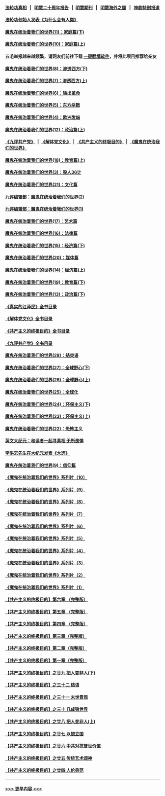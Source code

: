 #### [法轮功真相](https://github.com/gfw-breaker/truth/blob/master/README.md?t=0) &nbsp;&nbsp;|&nbsp;&nbsp; [明慧二十周年报告](https://github.com/gfw-breaker/mh-reports/blob/master/README.md?t=0) &nbsp;&nbsp;|&nbsp;&nbsp;[明慧期刊](https://github.com/gfw-breaker/mh-qikan) &nbsp;&nbsp;|&nbsp;&nbsp; [明慧海外之窗](https://github.com/gfw-breaker/mh-news/blob/master/README.md?t=0) &nbsp;&nbsp;|&nbsp;&nbsp; [神韵特别报道](https://github.com/gfw-breaker/mh-news/blob/master/shenyun.md?t=0)
#### [法轮功创始人发表《为什么会有人类》](../pages/nsc422/n13912117.md?t=03090643) 
#### [魔鬼在统治着我们的世界(11)：家庭篇(下)](../pages/nsc422/n10440961.md?t=03090643) 
#### [魔鬼在统治着我们的世界(10)：家庭篇(上)](../pages/nsc422/n10435448.md?t=03090643) 
#### 五毛举报越来越频繁，请网友们前往下载 [一键翻墙软件](https://github.com/gfw-breaker/ssr-accounts)，并将此项目推荐给亲友
#### [魔鬼在统治着我们的世界(8)：渗透西方(下)](../pages/nsc422/n10429603.md?t=03090643) 
#### [魔鬼在统治着我们的世界(7)：渗透西方(上)](../pages/nsc422/n10426013.md?t=03090643) 
#### [魔鬼在统治着我们的世界(6)：输出革命](../pages/nsc422/n10421536.md?t=03090643) 
#### [魔鬼在统治着我们的世界(5)：东方杀戮](../pages/nsc422/n10417707.md?t=03090643) 
#### [魔鬼在统治着我们的世界(4)：欧洲发端](../pages/nsc422/n10414890.md?t=03090643) 
#### [魔鬼在统治着我们的世界(12)：政治篇(上)](../pages/nsc422/n10444576.md?t=03090643) 
#### [《九评共产党》](https://github.com/begood0513/9ping.md/blob/master/README.md) &nbsp;|&nbsp; [《解体党文化》](../../../../jtdwh.md/blob/master/README.md)  &nbsp;|&nbsp; [《共产主义的终极目的》](../../../../gczydzjmd.md/blob/master/README.md) &nbsp;|&nbsp; [《魔鬼在统治我们的世界》](../../../../mgztzwmdsj.md/blob/master/README.md) 
#### [魔鬼在统治着我们的世界(18)：教育篇(上)](../pages/nsc422/n10526970.md?t=03090643) 
#### [魔鬼在统治着我们的世界(3)：毁人36计](../pages/nsc422/n10411583.md?t=03090643) 
#### [魔鬼在统治着我们的世界(21)：文化篇](../pages/nsc422/n10597706.md?t=03090643) 
#### [九评编辑部：魔鬼在统治着我们的世界(2)](../pages/nsc422/n10410036.md?t=03090643) 
#### [九评编辑部：魔鬼在统治着我们的世界(1)](../pages/nsc422/n10406825.md?t=03090643) 
#### [魔鬼在统治着我们的世界(17)：艺术篇](../pages/nsc422/n10499093.md?t=03090643) 
#### [魔鬼在统治着我们的世界(16)：法律篇](../pages/nsc422/n10485969.md?t=03090643) 
#### [魔鬼在统治着我们的世界(15)：经济篇(下)](../pages/nsc422/n10469975.md?t=03090643) 
#### [魔鬼在统治着我们的世界(20)：媒体篇](../pages/nsc422/n10586579.md?t=03090643) 
#### [魔鬼在统治着我们的世界(14)：经济篇(上)](../pages/nsc422/n10457370.md?t=03090643) 
#### [魔鬼在统治着我们的世界(19)：教育篇(下)](../pages/nsc422/n10564808.md?t=03090643) 
#### [魔鬼在统治着我们的世界(13)：政治篇(下)](../pages/nsc422/n10448270.md?t=03090643) 
#### [《真实的江泽民》全书目录](../pages/nsc422/n13721399.md?t=03090643) 
#### [《解体党文化》全书目录](../pages/nsc422/n13721157.md?t=03090643) 
#### [《共产主义的终极目的》全书目录](../pages/nsc422/n13721048.md?t=03090643) 
#### [《九评共产党》全书目录](../pages/nsc422/n13708085.md?t=03090643) 
#### [魔鬼在统治着我们的世界(28)：结束语](../pages/nsc422/n10936246.md?t=03090643) 
#### [魔鬼在统治着我们的世界(27)：全球野心(下)](../pages/nsc422/n10928319.md?t=03090643) 
#### [魔鬼在统治着我们的世界(26)：全球野心(上)](../pages/nsc422/n10900318.md?t=03090643) 
#### [魔鬼在统治着我们的世界(25)：全球化](../pages/nsc422/n10788205.md?t=03090643) 
#### [魔鬼在统治着我们的世界(24)：环保主义(下)](../pages/nsc422/n10695307.md?t=03090643) 
#### [魔鬼在统治着我们的世界(23)：环保主义(上)](../pages/nsc422/n10688613.md?t=03090643) 
#### [魔鬼在统治着我们的世界(22)：恐怖主义](../pages/nsc422/n10614727.md?t=03090643) 
#### [英文大纪元：和读者一起寻真相 无所畏惧](../pages/nsc422/n12542027.md?t=03090643) 
#### [李洪志先生在大纪元发表《大选》](../pages/nsc422/n12534746.md?t=03090643) 
#### [魔鬼在统治着我们的世界(9)：信仰篇](../pages/nsc422/n10432159.md?t=03090643) 
#### [《魔鬼在统治着我们的世界》系列片（10）](../pages/nsc422/n12292670.md?t=03090643) 
#### [《魔鬼在统治着我们的世界》系列片（9）](../pages/nsc422/n12290859.md?t=03090643) 
#### [《魔鬼在统治着我们的世界》系列片（8）](../pages/nsc422/n12287445.md?t=03090643) 
#### [《魔鬼在统治着我们的世界》系列片（7）](../pages/nsc422/n12283425.md?t=03090643) 
#### [《魔鬼在统治着我们的世界》系列片（6）](../pages/nsc422/n12282314.md?t=03090643) 
#### [《魔鬼在统治着我们的世界》系列片（5）](../pages/nsc422/n12281419.md?t=03090643) 
#### [《魔鬼在统治着我们的世界》系列片（4）](../pages/nsc422/n12274024.md?t=03090643) 
#### [《魔鬼在统治着我们的世界》系列片（3）](../pages/nsc422/n12271322.md?t=03090643) 
#### [《魔鬼在统治着我们的世界》系列片（2）](../pages/nsc422/n12269049.md?t=03090643) 
#### [《魔鬼在统治着我们的世界》系列片（1）](../pages/nsc422/n12267575.md?t=03090643) 
#### [【共产主义的终极目的】第六章 （完整版）](../pages/nsc422/n11428913.md?t=03090643) 
#### [【共产主义的终极目的】第五章 （完整版）](../pages/nsc422/n11428912.md?t=03090643) 
#### [【共产主义的终极目的】第四章 （完整版）](../pages/nsc422/n11428907.md?t=03090643) 
#### [【共产主义的终极目的】第三章（完整版）](../pages/nsc422/n11428848.md?t=03090643) 
#### [【共产主义的终极目的】第二章（完整版）](../pages/nsc422/n11428831.md?t=03090643) 
#### [【共产主义的终极目的】第一章（完整版）](../pages/nsc422/n11417651.md?t=03090643) 
#### [【共产主义的终极目的】之廿九 把人变非人(下)](../pages/nsc422/n11344140.md?t=03090643) 
#### [【共产主义的终极目的】之三十二 结语](../pages/nsc422/n11360535.md?t=03090643) 
#### [【共产主义的终极目的】之三十一 末世景观](../pages/nsc422/n11351129.md?t=03090643) 
#### [【共产主义的终极目的】之三十 几成狼世界](../pages/nsc422/n11348280.md?t=03090643) 
#### [【共产主义的终极目的】之廿八 把人变非人(上)](../pages/nsc422/n11340492.md?t=03090643) 
#### [【共产主义的终极目的】之廿七 以恨立国](../pages/nsc422/n11336944.md?t=03090643) 
#### [【共产主义的终极目的】之廿六 中共对抗普世价值](../pages/nsc422/n11324785.md?t=03090643) 
#### [【共产主义的终极目的】之廿五 传统艺术颂神](../pages/nsc422/n11296396.md?t=03090643) 
#### [【共产主义的终极目的】之廿四 人伦典范](../pages/nsc422/n11296397.md?t=03090643) 

----
#### [ >>> 更早内容 <<< ](../indexes/nsc422-earlier.md)
